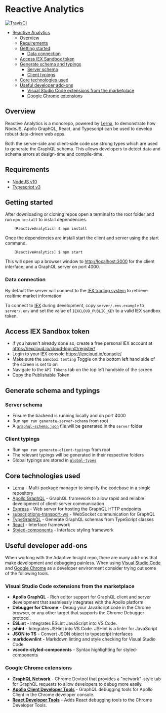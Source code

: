 # Reactive Analytics

[![TravisCI](https://travis-ci.com/AdaptiveConsulting/ReactiveAnalytics.svg?token=pzX2rmLCXdpByY5gqVfu&branch=develop)](https://travis-ci.com/github/AdaptiveConsulting/ReactiveAnalytics)

- [Reactive Analytics](#reactive-analytics)
  - [Overview](#overview)
  - [Requirements](#requirements)
  - [Getting started](#getting-started)
    - [Data connection](#data-connection)
  - [Access IEX Sandbox token](#access-iex-sandbox-token)
  - [Generate schema and typings](#generate-schema-and-typings)
    - [Server schema](#server-schema)
    - [Client typings](#client-typings)
  - [Core technologies used](#core-technologies-used)
  - [Useful developer add-ons](#useful-developer-add-ons)
    - [Visual Studio Code extensions from the marketplace](#visual-studio-code-extensions-from-the-marketplace)
    - [Google Chrome extensions](#google-chrome-extensions)

## Overview

Reactive Analytics is a monorepo, powered by [Lerna](https://github.com/lerna/lerna), to demonstrate how NodeJS, Apollo GraphQL, React, and Typescript can be used to develop robust data-driven web apps.

Both the server-side and client-side code use strong types which are used to generate the GraphQL schema. This allows developers to detect data and schema errors at design-time and compile-time.

## Requirements

- [NodeJS v10](https://nodejs.org/en/download/)
- [Typescript v3](https://www.npmjs.com/package/typescript)

## Getting started

After downloading or cloning repos open a terminal to the root folder and run `npm install` to install dependencies.

        [ReactiveAnalytics] $ npm install

Once the dependencies are install start the client and server using the start command.

        [ReactiveAnalytics] $ npm start

This will open up a browser window to [http://localhost:3000](http://localhost:3000) for the client interface, and a GraphQL server on port 4000.

### Data connection

By default the server will connect to the [IEX trading system](https://iexcloud.io/) to retrieve realtime market information.

To connect to [IEX](https://iexcloud.io/) during development, copy `server/.env.example` to `server/.env` and set the value of `IEXCLOUD_PUBLIC_KEY` to a valid IEX sandbox token.

## Access IEX Sandbox token

- If you haven't already done so, create a free personal IEX account at https://iexcloud.io/cloud-login#/register/
- Login to your IEX console https://iexcloud.io/console/
- Make sure the `Sandbox testing` Toggle on the bottom left hand side of the screen is set to on
- Navigate to the `API Tokens` tab on the top left handside of the screen
- Copy the Publishable Token

## Generate schema and typings

### Server schema

- Ensure the backend is running locally and on port 4000
- Run `npm run generate-server-schema` from root
- A [`graphql-schema.json`](server/graphql-schema.json) file will be generated in the `server` folder

### Client typings

- Run `npm run generate-client-typings` from root
- The relevant typings will be generated in their respective folders
- Global typings are stored in [`global-types`](client/src/containers/global-types)

## Core technologies used

- [Lerna](https://github.com/lerna/lerna) - Multi-package manager to simplify the codebase in a single repository
- [Apollo GraphQL](https://www.apollographql.com/) - GraphQL framework to allow rapid and reliable development of client-server communication
- [Express](https://expressjs.com/) - Web server for hosting the GraphQL HTTP endpoints
- [subscriptions-transport-ws](https://github.com/apollographql/subscriptions-transport-ws) - WebSocket communication for GraphQL
- [TypeGraphQL](https://typegraphql.com/) - Generate GraphQL schemas from TypeScript classes
- [React](https://reactjs.org/) - Interface framework
- [Styled-components](https://www.styled-components.com/) - Interface styling framework

## Useful developer add-ons

When working with the Adaptive Insight repo, there are many add-ons that make development and debugging painless. When using [Visual Studio Code](https://code.visualstudio.com/) and [Google Chrome](https://www.google.com/chrome/) as a developer environment consider trying out some of the following tools.

### Visual Studio Code extensions from the marketplace

- **Apollo GraphQL** - Rich editor support for GraphQL client and server development that seamlessly integrates with the Apollo platform
- **Debugger for Chrome** - Debug your JavaScript code in the Chrome browser, or any other target that supports the Chrome Debugger protocol.
- **ESLint** - Integrates ESLint JavaScript into VS Code.
- **jshint** - Integrates JSHint into VS Code. JSHint is a linter for JavaScript
- **JSON to TS** - Convert JSON object to typescript interfaces
- **markdownlint** - Markdown linting and style checking for Visual Studio Code
- **vscode-styled-components** - Syntax highlighting for styled-components

### Google Chrome extensions

- [**GraphQL Network**](https://github.com/Ghirro/graphql-network) - Chrome Devtool that provides a "network"-style tab for GraphQL requests to allow developers to debug more easily.
- [**Apollo Client Developer Tools**](https://github.com/apollographql/apollo-client-devtools) - GraphQL debugging tools for Apollo Client in the Chrome developer console.
- [**React Developer Tools**](https://github.com/facebook/react-devtools) - Adds React debugging tools to the Chrome Developer Tools.
